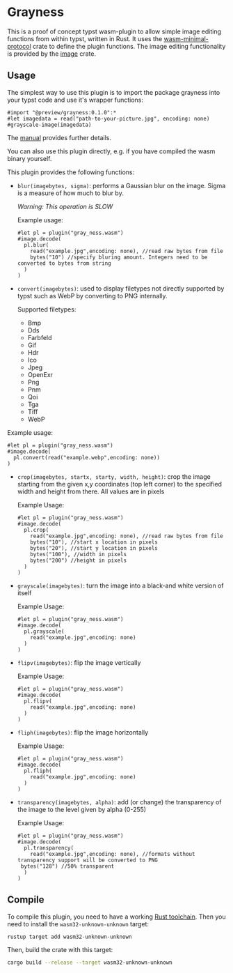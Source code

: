# Grayness

This is a proof of concept typst wasm-plugin to allow simple image editing functions from within typst, written in Rust.
It uses the [wasm-minimal-protocol](https://github.com/astrale-sharp/wasm-minimal-protocol) crate to define the plugin functions. The image editing functionality is provided by the [image](https://crates.io/crates/image) crate.

## Usage
The simplest way to use this plugin is to import the package grayness into your typst code and use it's wrapper functions:
```typst
#import "@preview/grayness:0.1.0":*
#let imagedata = read("path-to-your-picture.jpg", encoding: none)
#grayscale-image(imagedata)
```
The [manual](https://github.com/typst/packages/blob/main/packages/preview/grayness/0.1.0/manual.pdf) provides further details.

You can also use this plugin directly, e.g. if you have compiled the wasm binary yourself.

This plugin provides the following functions:

- `blur(imagebytes, sigma)`: performs a Gaussian blur on the image. Sigma is a measure of how much to blur by.

  *Warning: This operation is SLOW*

  Example usage:

  ```typst
  #let pl = plugin("gray_ness.wasm")
  #image.decode(
    pl.blur(
      read("example.jpg",encoding: none), //read raw bytes from file
      bytes("10") //specify bluring amount. Integers need to be converted to bytes from string
    )
  )

  ```

- `convert(imagebytes)`: used to display filetypes not directly supported by typst such as WebP by converting to PNG internally.

  Supported filetypes:
  - Bmp
  - Dds
  - Farbfeld
  - Gif
  - Hdr
  - Ico
  - Jpeg
  - OpenExr
  - Png
  - Pnm
  - Qoi
  - Tga
  - Tiff
  - WebP

Example usage:

```typst
#let pl = plugin("gray_ness.wasm")
#image.decode(
  pl.convert(read("example.webp",encoding: none))
)
```

- `crop(imagebytes, startx, starty, width, height)`: crop the image starting from the given x,y coordinates (top left corner) to the specified width and height from there. All values are in pixels
  
  Example Usage:

  ```typst
  #let pl = plugin("gray_ness.wasm")
  #image.decode(
    pl.crop(
      read("example.jpg",encoding: none), //read raw bytes from file
      bytes("10"), //start x location in pixels
      bytes("20"), //start y location in pixels
      bytes("100"), //width in pixels
      bytes("200") //height in pixels
    )
  )

- `grayscale(imagebytes)`: turn the image into a black-and white version of itself

  Example Usage:

  ```typst
  #let pl = plugin("gray_ness.wasm")
  #image.decode(
    pl.grayscale(
      read("example.jpg",encoding: none)
    )
  )

- `flipv(imagebytes)`: flip the image vertically
  
  Example Usage:

  ```typst
  #let pl = plugin("gray_ness.wasm")
  #image.decode(
    pl.flipv(
      read("example.jpg",encoding: none)
    )
  )

- `fliph(imagebytes)`: flip the image horizontally
  
  Example Usage:

  ```typst
  #let pl = plugin("gray_ness.wasm")
  #image.decode(
    pl.fliph(
      read("example.jpg",encoding: none)
    )
  )

- `transparency(imagebytes, alpha)`: add (or change) the transparency of the image to the level given by alpha (0-255)

  Example Usage:

  ```typst
  #let pl = plugin("gray_ness.wasm")
  #image.decode(
    pl.transparency(
      read("example.jpg",encoding: none), //formats without transparency support will be converted to PNG
   bytes("128") //50% transparent
    )
  )

## Compile

To compile this plugin, you need to have a working [Rust toolchain](https://www.rust-lang.org/). Then you need to install the `wasm32-unknown-unknown` target:

```sh
rustup target add wasm32-unknown-unknown
```

Then, build the crate with this target:

```sh
cargo build --release --target wasm32-unknown-unknown
```
